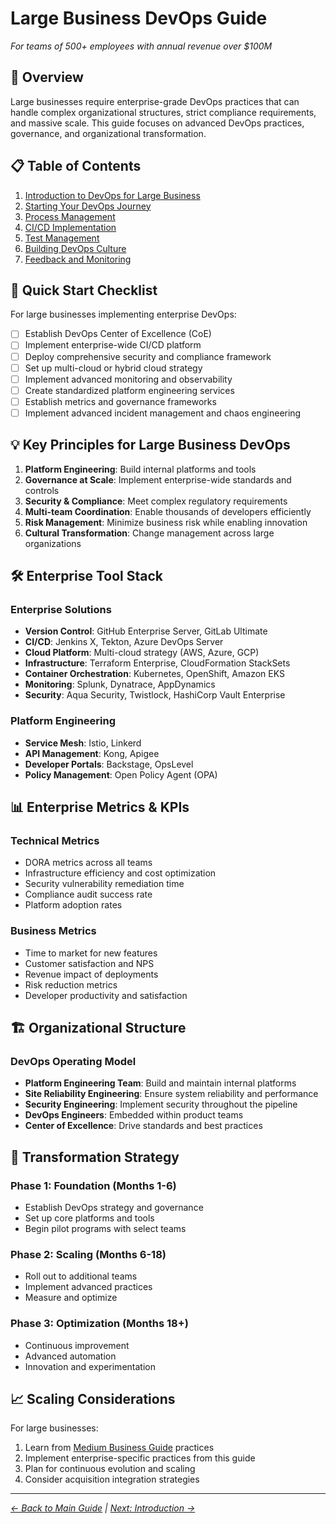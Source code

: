 # Large Business DevOps Guide

*For teams of 500+ employees with annual revenue over $100M*

## 🎯 Overview

Large businesses require enterprise-grade DevOps practices that can handle complex organizational structures, strict compliance requirements, and massive scale. This guide focuses on advanced DevOps practices, governance, and organizational transformation.

## 📋 Table of Contents

1. [Introduction to DevOps for Large Business](./01-Introduction/)
2. [Starting Your DevOps Journey](./02-Starting-Your-DevOps-Journey/)
3. [Process Management](./03-Process/)
4. [CI/CD Implementation](./04-CI-CD/)
5. [Test Management](./05-Test-Management/)
6. [Building DevOps Culture](./06-Culture/)
7. [Feedback and Monitoring](./07-Feedback/)

## 🚀 Quick Start Checklist

For large businesses implementing enterprise DevOps:

- [ ] Establish DevOps Center of Excellence (CoE)
- [ ] Implement enterprise-wide CI/CD platform
- [ ] Deploy comprehensive security and compliance framework
- [ ] Set up multi-cloud or hybrid cloud strategy
- [ ] Implement advanced monitoring and observability
- [ ] Create standardized platform engineering services
- [ ] Establish metrics and governance frameworks
- [ ] Implement advanced incident management and chaos engineering

## 💡 Key Principles for Large Business DevOps

1. **Platform Engineering**: Build internal platforms and tools
2. **Governance at Scale**: Implement enterprise-wide standards and controls
3. **Security & Compliance**: Meet complex regulatory requirements
4. **Multi-team Coordination**: Enable thousands of developers efficiently
5. **Risk Management**: Minimize business risk while enabling innovation
6. **Cultural Transformation**: Change management across large organizations

## 🛠️ Enterprise Tool Stack

### Enterprise Solutions
- **Version Control**: GitHub Enterprise Server, GitLab Ultimate
- **CI/CD**: Jenkins X, Tekton, Azure DevOps Server
- **Cloud Platform**: Multi-cloud strategy (AWS, Azure, GCP)
- **Infrastructure**: Terraform Enterprise, CloudFormation StackSets
- **Container Orchestration**: Kubernetes, OpenShift, Amazon EKS
- **Monitoring**: Splunk, Dynatrace, AppDynamics
- **Security**: Aqua Security, Twistlock, HashiCorp Vault Enterprise

### Platform Engineering
- **Service Mesh**: Istio, Linkerd
- **API Management**: Kong, Apigee
- **Developer Portals**: Backstage, OpsLevel
- **Policy Management**: Open Policy Agent (OPA)

## 📊 Enterprise Metrics & KPIs

### Technical Metrics
- DORA metrics across all teams
- Infrastructure efficiency and cost optimization
- Security vulnerability remediation time
- Compliance audit success rate
- Platform adoption rates

### Business Metrics
- Time to market for new features
- Customer satisfaction and NPS
- Revenue impact of deployments
- Risk reduction metrics
- Developer productivity and satisfaction

## 🏗️ Organizational Structure

### DevOps Operating Model
- **Platform Engineering Team**: Build and maintain internal platforms
- **Site Reliability Engineering**: Ensure system reliability and performance
- **Security Engineering**: Implement security throughout the pipeline
- **DevOps Engineers**: Embedded within product teams
- **Center of Excellence**: Drive standards and best practices

## 🔄 Transformation Strategy

### Phase 1: Foundation (Months 1-6)
- Establish DevOps strategy and governance
- Set up core platforms and tools
- Begin pilot programs with select teams

### Phase 2: Scaling (Months 6-18)
- Roll out to additional teams
- Implement advanced practices
- Measure and optimize

### Phase 3: Optimization (Months 18+)
- Continuous improvement
- Advanced automation
- Innovation and experimentation

## 📈 Scaling Considerations

For large businesses:
1. Learn from [Medium Business Guide](../Medium-Business-Guide/) practices
2. Implement enterprise-specific practices from this guide
3. Plan for continuous evolution and scaling
4. Consider acquisition integration strategies

---
*[← Back to Main Guide](../README.md) | [Next: Introduction →](./01-Introduction/)*